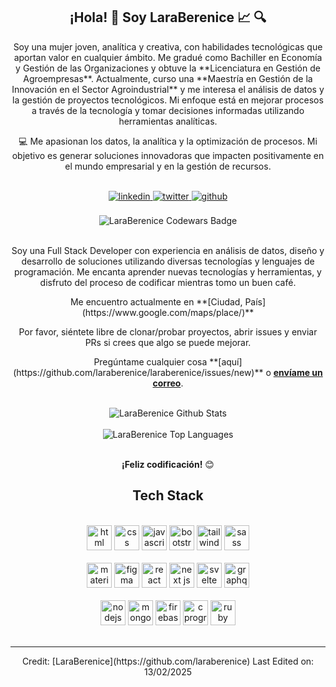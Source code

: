 <div align="center">
  <h2>¡Hola! 👋 Soy LaraBerenice 📈 🔍</h2>
  
  <p>Soy una mujer joven, analítica y creativa, con habilidades tecnológicas que aportan valor en cualquier ámbito. Me gradué como Bachiller en Economía y Gestión de las Organizaciones y obtuve la **Licenciatura en Gestión de Agroempresas**. Actualmente, curso una **Maestría en Gestión de la Innovación en el Sector Agroindustrial** y me interesa el análisis de datos y la gestión de proyectos tecnológicos. Mi enfoque está en mejorar procesos a través de la tecnología y tomar decisiones informadas utilizando herramientas analíticas.</p>
  
  <p>💻 Me apasionan los datos, la analítica y la optimización de procesos. Mi objetivo es generar soluciones innovadoras que impacten positivamente en el mundo empresarial y en la gestión de recursos.</p>

  <br />
  <a href="https://www.linkedin.com/in/laraberenice/" target="_blank">
    <img src="https://img.shields.io/badge/linkedin-%2300acee.svg?color=405DE6&style=for-the-badge&logo=linkedin&logoColor=white" alt="linkedin" style="margin-bottom: 5px;" />
  </a>
  <a href="https://twitter.com/laraberenice" target="_blank">
    <img src="https://img.shields.io/badge/twitter-%2300acee.svg?color=1DA1F2&style=for-the-badge&logo=twitter&logoColor=white" alt="twitter" style="margin-bottom: 5px;" />
  </a>
  <a href="https://github.com/laraberenice" target="_blank">
    <img src="https://img.shields.io/badge/github-%2300acee.svg?color=181717&style=for-the-badge&logo=github&logoColor=white" alt="github" style="margin-bottom: 5px;" />
  </a>
  <br />
  <br />

  <img src="https://www.codewars.com/users/LaraBerenice/badges/large" alt="LaraBerenice Codewars Badge">
  <br />
  <br />

  <p>Soy una Full Stack Developer con experiencia en análisis de datos, diseño y desarrollo de soluciones utilizando diversas tecnologías y lenguajes de programación. Me encanta aprender nuevas tecnologías y herramientas, y disfruto del proceso de codificar mientras tomo un buen café.</p>

  <p>Me encuentro actualmente en **[Ciudad, País](https://www.google.com/maps/place/)**</p>

  <p>Por favor, siéntete libre de clonar/probar proyectos, abrir issues y enviar PRs si crees que algo se puede mejorar.</p>
  <p>Pregúntame cualquier cosa **[aquí](https://github.com/laraberenice/laraberenice/issues/new)** o <a href="mailto:laraberenice@example.com"><b>envíame un correo</b></a>.</p>

  <br />
  <img align="center" src="https://github-readme-stats.vercel.app/api?username=laraberenice&include_all_commits=true&count_private=true&show_icons=true&line_height=30&title_color=CDB4DB&icon_color=CDB4DB&text_color=D3D3D3&bg_color=0A0A0A" alt="LaraBerenice Github Stats">
  <br />
  <br />
  <img src="https://github-readme-stats.vercel.app/api/top-langs/?username=laraberenice&layout=compact&theme=dark&bg_color=0A0A0A" alt="LaraBerenice Top Languages"/>
  <br />
  <br />

  **¡Feliz codificación!** 😊
</div>

<div align="center">

## Tech Stack

<br />
<a margin="10" href="https://developer.mozilla.org/en-US/docs/Web/HTML" target="_blank"><img margin="10px" height="40" src="https://github.com/abdoachhoubi/abdoachhoubi/blob/main/svgs/html.svg" alt="html"></a>
<a margin="10" href="https://developer.mozilla.org/en-US/docs/Web/CSS" target="_blank"><img margin="10px" height="40" src="https://github.com/abdoachhoubi/abdoachhoubi/blob/main/svgs/css.svg" alt="css"></a>
<a margin="10" href="https://developer.mozilla.org/en-US/docs/Web/JavaScript" target="_blank"><img margin="10px" height="40" src="https://github.com/abdoachhoubi/abdoachhoubi/blob/main/svgs/javascript.svg" alt="javascript"></a>
<a margin="10" href="https://getbootstrap.com" target="_blank"><img margin="10px" height="40" src="https://github.com/abdoachhoubi/abdoachhoubi/blob/main/svgs/bootstrap.svg" alt="bootstrap"></a>
<a margin="10" href="https://tailwindcss.com" target="_blank"><img margin="10px" height="40" src="https://github.com/abdoachhoubi/abdoachhoubi/blob/main/svgs/tailwind.svg" alt="tailwind"></a>
<a margin="10" href="https://sass-lang.com" target="_blank"><img margin="10px" height="40" src="https://github.com/abdoachhoubi/abdoachhoubi/blob/main/svgs/sass.svg" alt="sass"></a>
<br />
<br />
<a margin="10" href="https://mui.com" target="_blank"><img margin="10px" height="40" src="https://github.com/abdoachhoubi/abdoachhoubi/blob/main/svgs/materialui.svg" alt="material ui"></a>
<a margin="10" href="https://figma.com" target="_blank"><img margin="10px" height="40" src="https://github.com/abdoachhoubi/abdoachhoubi/blob/main/svgs/figma.svg" alt="figma"></a>
<a margin="10" href="https://reactjs.org" target="_blank"><img margin="10px" height="40" src="https://github.com/abdoachhoubi/abdoachhoubi/blob/main/svgs/react.svg" alt="react"></a>
<a margin="10" href="https://nextjs.org" target="_blank"><img margin="10px" height="40" src="https://github.com/abdoachhoubi/abdoachhoubi/blob/main/svgs/nextjs.svg" alt="next js"></a>
<a margin="10" href="https://svelte.dev" target="_blank"><img margin="10px" height="40" src="https://github.com/abdoachhoubi/abdoachhoubi/blob/main/svgs/svelte.svg" alt="svelte"></a>
<a margin="10" href="https://graphql.org" target="_blank"><img margin="10px" height="40" src="https://github.com/abdoachhoubi/abdoachhoubi/blob/main/svgs/graphql.svg" alt="graphql"></a>
<br />
<br />
<a margin="10" href="https://nodejs.org" target="_blank"><img margin="10px" height="40" src="https://github.com/abdoachhoubi/abdoachhoubi/blob/main/svgs/nodejs.svg" alt="nodejs"></a>
<a margin="10" href="https://mongodb.com" target="_blank"><img margin="10px" height="40" src="https://github.com/abdoachhoubi/abdoachhoubi/blob/main/svgs/mongodb.svg" alt="mongodb"></a>
<a margin="10" href="https://firebase.google.com" target="_blank"><img margin="10px" height="40" src="https://github.com/abdoachhoubi/abdoachhoubi/blob/main/svgs/firebase.svg" alt="firebase"></a>
<a margin="10" href="https://devdocs.io/c/" target="_blank"><img margin="10px" height="40" src="https://github.com/abdoachhoubi/abdoachhoubi/blob/main/svgs/c.svg" alt="c programming"></a>
<a margin="10" href="https://www.ruby-lang.org" target="_blank"><img margin="10px" height="40" src="https://github.com/abdoachhoubi/abdoachhoubi/blob/main/svgs/ruby.svg" alt="ruby"></a>
<br />
<br />

---

<div align="center">
Credit: [LaraBerenice](https://github.com/laraberenice)  
Last Edited on: 13/02/2025
</div>

